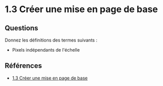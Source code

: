 # 1.3 Créer une mise en page de base

## Questions

Donnez les définitions des termes suivants : 

- Pixels indépendants de l'échelle


## Références 
- [1.3 Créer une mise en page de base](https://developer.android.com/courses/pathways/android-basics-compose-unit-1-pathway-3?hl=fr)